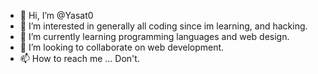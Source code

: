 - 👋 Hi, I’m @Yasat0
- 👀 I’m interested in generally all coding since im learning, and hacking.
- 🌱 I’m currently learning programming languages and web design. 
- 💞️ I’m looking to collaborate on web development.
- 📫 How to reach me ... Don't. 

<!---
Yasat0/Yasat0 is a ✨ special ✨ repository because its `README.md` (this file) appears on your GitHub profile.
You can click the Preview link to take a look at your changes.
--->
